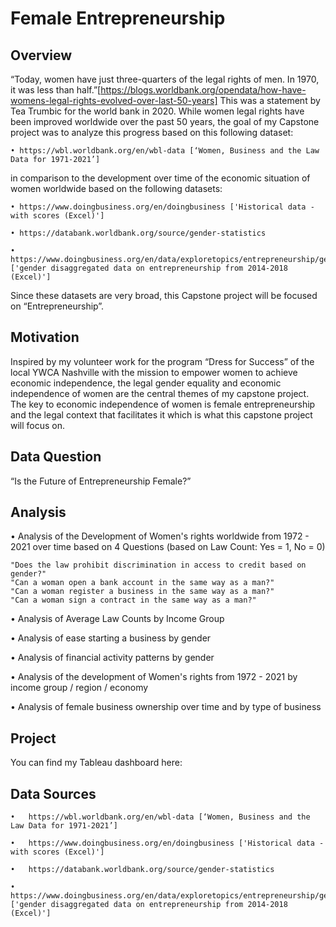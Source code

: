 # Female Entrepreneurship

## Overview

“Today, women have just three-quarters of the legal rights of men. In 1970, it was less than half.”[https://blogs.worldbank.org/opendata/how-have-womens-legal-rights-evolved-over-last-50-years] This was a statement by Tea Trumbic for the world bank in 2020. While women legal rights have been improved worldwide over the past 50 years, the goal of my Capstone project was to analyze this progress based on this following dataset: 

```
• https://wbl.worldbank.org/en/wbl-data [‘Women, Business and the Law Data for 1971-2021’] 
```

in comparison to the development over time of the economic situation of women worldwide based on the following datasets:

```
• https://www.doingbusiness.org/en/doingbusiness ['Historical data - with scores (Excel)']

• https://databank.worldbank.org/source/gender-statistics

• https://www.doingbusiness.org/en/data/exploretopics/entrepreneurship/gender ['gender disaggregated data on entrepreneurship from 2014-2018 (Excel)']
```

Since these datasets are very broad, this Capstone project will be focused on “Entrepreneurship”. 

## Motivation

Inspired by my volunteer work for the program “Dress for Success” of the local YWCA Nashville with the mission to empower women to achieve economic independence, the legal gender equality and economic independence of women are the central themes of my capstone project. The key to economic independence of women is female entrepreneurship and the legal context that facilitates it which is what this capstone project will focus on.


## Data Question

“Is the Future of Entrepreneurship Female?”

## Analysis

• Analysis of the Development of Women's rights worldwide from 1972 - 2021 over time based on 4 Questions (based on Law Count: Yes = 1, No = 0)

```
"Does the law prohibit discrimination in access to credit based on gender?"
"Can a woman open a bank account in the same way as a man?"        
"Can a woman register a business in the same way as a man?"        
"Can a woman sign a contract in the same way as a man?"        
```

• Analysis of Average Law Counts by Income Group

• Analysis of ease starting a business by gender 

• Analysis of financial activity patterns by gender

• Analysis of the development of Women's rights from 1972 - 2021 by income group / region / economy

• Analysis of female business ownership over time and by type of business 

## Project

You can find my Tableau dashboard here:

## Data Sources
```
•	https://wbl.worldbank.org/en/wbl-data [‘Women, Business and the Law Data for 1971-2021’]

•	https://www.doingbusiness.org/en/doingbusiness ['Historical data - with scores (Excel)']

•	https://databank.worldbank.org/source/gender-statistics 

•	https://www.doingbusiness.org/en/data/exploretopics/entrepreneurship/gender ['gender disaggregated data on entrepreneurship from 2014-2018 (Excel)']
```

